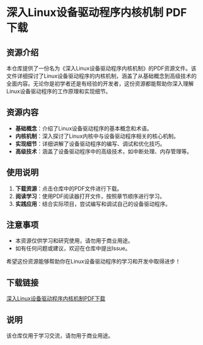 # 深入Linux设备驱动程序内核机制 PDF 下载

## 资源介绍

本仓库提供了一份名为《深入Linux设备驱动程序内核机制》的PDF资源文件。该文件详细探讨了Linux设备驱动程序的内核机制，涵盖了从基础概念到高级技术的全面内容。无论你是初学者还是有经验的开发者，这份资源都能帮助你深入理解Linux设备驱动程序的工作原理和实现细节。

## 资源内容

- **基础概念**：介绍了Linux设备驱动程序的基本概念和术语。
- **内核机制**：深入探讨了Linux内核中与设备驱动程序相关的核心机制。
- **实现细节**：详细讲解了设备驱动程序的编写、调试和优化技巧。
- **高级技术**：涵盖了设备驱动程序中的高级技术，如中断处理、内存管理等。

## 使用说明

1. **下载资源**：点击仓库中的PDF文件进行下载。
2. **阅读学习**：使用PDF阅读器打开文件，按照章节顺序进行学习。
3. **实践应用**：结合实际项目，尝试编写和调试自己的设备驱动程序。

## 注意事项

- 本资源仅供学习和研究使用，请勿用于商业用途。
- 如有任何问题或建议，欢迎在仓库中提出Issue。

希望这份资源能够帮助你在Linux设备驱动程序的学习和开发中取得进步！

## 下载链接
[深入Linux设备驱动程序内核机制PDF下载](https://pan.quark.cn/s/e1673f77b052)

## 说明

该仓库仅用于学习交流，请勿用于商业用途。
